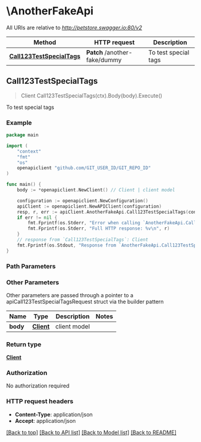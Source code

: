 # \AnotherFakeApi

All URIs are relative to *http://petstore.swagger.io:80/v2*

Method | HTTP request | Description
------------- | ------------- | -------------
[**Call123TestSpecialTags**](AnotherFakeApi.md#Call123TestSpecialTags) | **Patch** /another-fake/dummy | To test special tags



## Call123TestSpecialTags

> Client Call123TestSpecialTags(ctx).Body(body).Execute()

To test special tags



### Example

```go
package main

import (
    "context"
    "fmt"
    "os"
    openapiclient "github.com/GIT_USER_ID/GIT_REPO_ID"
)

func main() {
    body := *openapiclient.NewClient() // Client | client model

    configuration := openapiclient.NewConfiguration()
    apiClient := openapiclient.NewAPIClient(configuration)
    resp, r, err := apiClient.AnotherFakeApi.Call123TestSpecialTags(context.Background()).Body(body).Execute()
    if err != nil {
        fmt.Fprintf(os.Stderr, "Error when calling `AnotherFakeApi.Call123TestSpecialTags``: %v\n", err)
        fmt.Fprintf(os.Stderr, "Full HTTP response: %v\n", r)
    }
    // response from `Call123TestSpecialTags`: Client
    fmt.Fprintf(os.Stdout, "Response from `AnotherFakeApi.Call123TestSpecialTags`: %v\n", resp)
}
```

### Path Parameters



### Other Parameters

Other parameters are passed through a pointer to a apiCall123TestSpecialTagsRequest struct via the builder pattern


Name | Type | Description  | Notes
------------- | ------------- | ------------- | -------------
 **body** | [**Client**](Client.md) | client model | 

### Return type

[**Client**](Client.md)

### Authorization

No authorization required

### HTTP request headers

- **Content-Type**: application/json
- **Accept**: application/json

[[Back to top]](#) [[Back to API list]](../README.md#documentation-for-api-endpoints)
[[Back to Model list]](../README.md#documentation-for-models)
[[Back to README]](../README.md)

